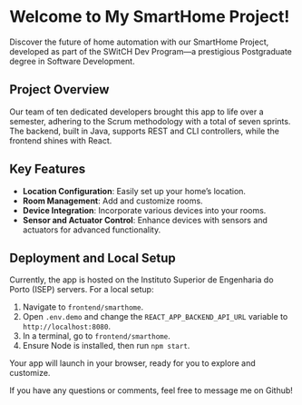 # Welcome to My SmartHome Project!

Discover the future of home automation with our SmartHome Project, developed as part of the SWitCH Dev Program—a prestigious Postgraduate degree in Software Development.

## Project Overview
Our team of ten dedicated developers brought this app to life over a semester, adhering to the Scrum methodology with a total of seven sprints. The backend, built in Java, supports REST and CLI controllers, while the frontend shines with React.

## Key Features
- **Location Configuration**: Easily set up your home’s location.
- **Room Management**: Add and customize rooms.
- **Device Integration**: Incorporate various devices into your rooms.
- **Sensor and Actuator Control**: Enhance devices with sensors and actuators for advanced functionality.

## Deployment and Local Setup
Currently, the app is hosted on the Instituto Superior de Engenharia do Porto (ISEP) servers. For a local setup:
1. Navigate to `frontend/smarthome`.
2. Open `.env.demo` and change the `REACT_APP_BACKEND_API_URL` variable to `http://localhost:8080`.
3. In a terminal, go to `frontend/smarthome`.
4. Ensure Node is installed, then run `npm start`.

Your app will launch in your browser, ready for you to explore and customize.


If you have any questions or comments, feel free to message me on Github!
